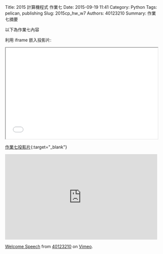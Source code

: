 Title: 2015 計算機程式 作業七
Date: 2015-09-19 11:41
Category: Python
Tags: pelican, publishing
Slug: 2015cp_hw_w7
Authors: 40123210
Summary: 作業七摘要

以下為作業七內容

利用 iframe 嵌入投影片:

<iframe src="40123210_cp_w7_p.html" width="500" height="300"></iframe>

[作業七投影片](40123210_cp_w7_p.html){:target="_blank"}


<iframe src="https://player.vimeo.com/video/137724068" width="500" height="281" frameborder="0" webkitallowfullscreen mozallowfullscreen allowfullscreen></iframe> <p><a href="https://vimeo.com/137724068">Welcome Speech</a> from <a href="https://vimeo.com/user40881402">40123210</a> on <a href="https://vimeo.com">Vimeo</a>.</p>
